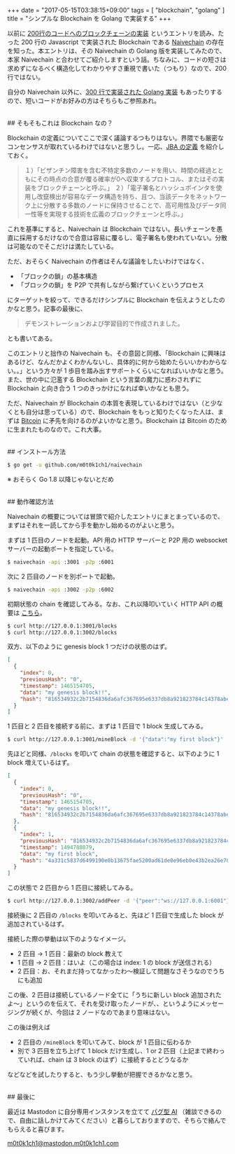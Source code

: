 +++
date = "2017-05-15T03:38:15+09:00"
tags = [ "blockchain", "golang" ]
title = "シンプルな Blockchain を Golang で実装する"
+++

以前に [200行のコードへのブロックチェーンの実装](http://postd.cc/a-blockchain-in-200-lines-of-code) というエントリを読み、たった 200 行の Javascript で実装された Blockchain である [Naivechain](https://github.com/lhartikk/naivechain) の存在を知った。本エントリは、その Naivechain の Golang 版を実装してみたので、本家 Naivechain と合わせてご紹介しますという話。ちなみに、コードの短さは求めずになるべく構造化してわかりやすさ重視で書いた（つもり）なので、200 行ではない。

<!--more-->

<div class="github-card" data-user="m0t0k1ch1" data-repo="naivechain"></div>
<script src="//cdn.jsdelivr.net/github-cards/latest/widget.js"></script>

自分の Naivechain 以外に、[300 行で実装された Golang 実装](https://github.com/kofj/naivechain) もあったりするので、短いコードがお好みの方はそちらもご参照あれ。

<br />
## そもそもこれは Blockchain なの？

Blockchain の定義についてここで深く議論するつもりはない。界隈でも厳密なコンセンサスが取れているわけではないと思うし。一応、[JBA の定義](http://jba-web.jp/archives/2011003blockchain_definition) を紹介しておく。

> １）「ビザンチン障害を含む不特定多数のノードを用い、時間の経過とともにその時点の合意が覆る確率が0へ収束するプロトコル、またはその実装をブロックチェーンと呼ぶ。」
> ２）「電子署名とハッシュポインタを使用し改竄検出が容易なデータ構造を持ち、且つ、当該データをネットワーク上に分散する多数のノードに保持させることで、高可用性及びデータ同一性等を実現する技術を広義のブロックチェーンと呼ぶ。」

これを基準にすると、Naivechain は Blockchain ではない。長いチェーンを愚直に採用するだけなので合意は容易に覆るし、電子署名も使われていない。分散は可能なのでそこだけは満たしている。

ただ、おそらく Naivechain の作者はそんな議論をしたいわけではなく、

- 「ブロックの鎖」の基本構造
- 「ブロックの鎖」を P2P で共有しながら繋げていくというプロセス

にターゲットを絞って、できるだけシンプルに Blockchain を伝えようとしたのかなと思う。記事の最後に、

> デモンストレーションおよび学習目的で作成されました。

とも書いてある。

このエントリと拙作の Naivechain も、その意図と同様、「Blockchain に興味はあるけど、なんだかよくわかんないし、具体的に何から始めたらいいかわからない。。」という方々が 1 歩目を踏み出すサポートくらいになればいいかなと思う。また、世の中に氾濫する Blockchain という言葉の魔力に惑わされずに Blockchain と向き合う 1 つのきっかけになれば幸いかなとも思う。

ただ、Naivechain が Blockchain の本質を表現しているわけではない（と少なくとも自分は思っている）ので、Blockchain をもっと知りたくなった人は、まずは [Bitcoin](https://bitcoin.org/bitcoin.pdf) に矛先を向けるのがよいかなと思う。Blockchain は Bitcoin のために生まれたものなので。これ大事。

<br />
## インストール方法

``` sh
$ go get -u github.com/m0t0k1ch1/naivechain
```

※ おそらく Go 1.8 以降じゃないとだめ

<br />
## 動作確認方法

Naivechain の概要については冒頭で紹介したエントリにまとまっているので、まずはそれを一読してから手を動かし始めるのがよいと思う。

まずは 1 匹目のノードを起動。API 用の HTTP サーバーと P2P 用の websocket サーバーの起動ポートを指定している。

``` sh
$ naivechain -api :3001 -p2p :6001
```

次に 2 匹目のノードを別ポートで起動。

``` sh
$ naivechain -api :3002 -p2p :6002
```

初期状態の chain を確認してみる。なお、これ以降叩いていく HTTP API の概要は [こちら](https://github.com/m0t0k1ch1/naivechain/blob/master/README.md#http-api)。

``` sh
$ curl http://127.0.0.1:3001/blocks
$ curl http://127.0.0.1:3002/blocks
```

双方、以下のように genesis block 1 つだけの状態のはず。

``` json
[
  {
    "index": 0,
    "previousHash": "0",
    "timestamp": 1465154705,
    "data": "my genesis block!!",
    "hash": "816534932c2b7154836da6afc367695e6337db8a921823784c14378abed4f7d7"
  }
]
```

1 匹目と 2 匹目を接続する前に、まずは 1 匹目で 1 block 生成してみる。

``` sh
$ curl http://127.0.0.1:3001/mineBlock -d '{"data":"my first block"}'
```

先ほどと同様、`/blocks` を叩いて chain の状態を確認すると、以下のように 1 block 増えているはず。

``` json
[
  {
    "index": 0,
    "previousHash": "0",
    "timestamp": 1465154705,
    "data": "my genesis block!!",
    "hash": "816534932c2b7154836da6afc367695e6337db8a921823784c14378abed4f7d7"
  },
  {
    "index": 1,
    "previousHash": "816534932c2b7154836da6afc367695e6337db8a921823784c14378abed4f7d7",
    "timestamp": 1494780879,
    "data": "my first block",
    "hash": "4a331c5837d6499190e0b13675fae5200ad61de0e96eb0e43b2ea26e78505a04"
  }
]
```

この状態で 2 匹目から 1 匹目に接続してみる。

``` sh
$ curl http://127.0.0.1:3002/addPeer -d '{"peer":"ws://127.0.0.1:6001"}'
```

接続後に 2 匹目の `/blocks` を叩いてみると、先ほど 1 匹目で生成した block が追加されているはず。

接続した際の挙動は以下のようなイメージ。

- 2 匹目 → 1 匹目：最新の block 教えて
- 1 匹目 → 2 匹目：はいよ（この場合は index: 1 の block が送信される）
- 2 匹目：お、それまだ持ってなかったわ〜検証して問題なさそうなのでうちにも追加

この後、2 匹目は接続しているノード全てに「うちに新しい block 追加されたよ〜」というのを伝えて、それを受け取ったノードが、、というようにメッセージングが続くが、今回は 2 ノードなのであまり意味はない。

この後は例えば

- 2 匹目の `/mineBlock` を叩いてみて、block が 1 匹目に伝わるか
- 別で 3 匹目を立ち上げて 1 block だけ生成し、1 or 2 匹目（上記まで終わっていれば、chain は 3 block のはず）に接続するとどうなるか

などなどを試したりすると、もう少し挙動が把握できるかなと思う。

<br />
## 最後に

最近は Mastodon に自分専用インスタンスを立てて [パグ型 AI](https://mastodon.m0t0k1ch1.com/@pug) （雑談できるので、自由に話しかけてみてください）と暮らしておりますので、そちらで絡んでもらえると喜びます。

[m0t0k1ch1@mastodon.m0t0k1ch1.com](https://mastodon.m0t0k1ch1.com/@m0t0k1ch1)
